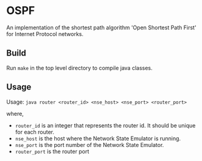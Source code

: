 # OSPF
An implementation of the shortest path algorithm 'Open Shortest Path First' for Internet Protocol networks.

## Build
Run `make` in the top level directory to compile java classes. 

## Usage
Usage: `java router <router_id> <nse_host> <nse_port> <router_port>`

where, 
* `router_id` is an integer that represents the router id. It should be unique for each router.
* `nse_host` is the host where the Network State Emulator is running.
* `nse_port` is the port number of the Network State Emulator.
* `router_port` is the router port

